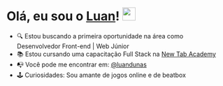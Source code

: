 # Olá, eu sou o [Luan](https://luandunas.ga/)! <img src="https://raw.githubusercontent.com/MartinHeinz/MartinHeinz/master/wave.gif" width="30px">

<div>
	<ul>
		<li>🔍 Estou buscando a primeira oportunidade na área como Desenvolvedor Front-end | Web Júnior</li>
		<li>📚 Estou cursando uma capacitação Full Stack na <a href="https://newtab.academy/" target="_blank">New Tab Academy</a></li>
		<li>📭 Você pode me encontrar em: <a href="https://twitter.com/luandunas">@luandunas</a></li>
		<li>🕹️ Curiosidades: Sou amante de jogos online e de beatbox</li>
	</ul>
</div>